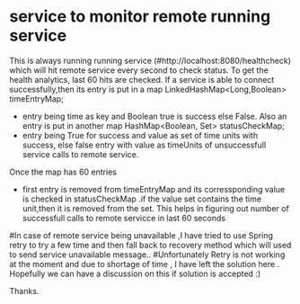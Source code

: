 # service to monitor remote running service
This is always running running service (#http://localhost:8080/healthcheck) which will hit remote service every second to check status.
To get the health analytics, last 60 hits are checked.
If a service is able to connect  successfully,then its entry is put in a map LinkedHashMap<Long,Boolean> timeEntryMap;
- entry being time as key and Boolean true is success else False. 
Also an entry is put in another map HashMap<Boolean, Set<Long>> statusCheckMap;
- entry being True for success and value as set of time units with success, else false entry with value as timeUnits of unsuccessfull service calls to remote service.

Once the map has 60 entries 
- first entry is removed from timeEntryMap and its corressponding
value is checked in  statusCheckMap .if the value set contains the time unit,then it is removed from the set. 
This helps in figuring out number of successfull calls to remote servicce in last 60 seconds

#In case of remote service being unavailable ,I have tried to use Spring retry to try a few time and then fall back to recovery method which will used to send service unavailable message..
#Unfortunately Retry is not working at the moment and due to shortage of time , I have left the solution here . Hopefully we can have a discussion on this if solution is accepted :)

Thanks.